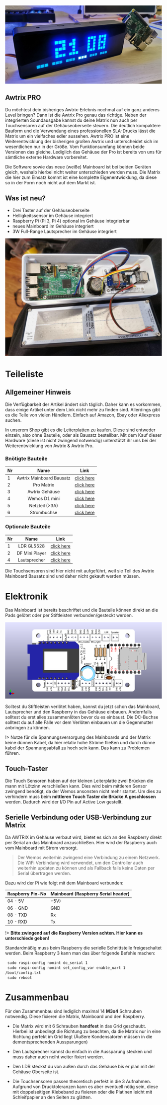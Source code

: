 ![](\assets\awtrix_pro.jpg)

## Awtrix PRO
Du möchtest dein bisheriges Awtrix-Erlebnis nochmal auf ein ganz anderes Level bringen? Dann ist die Awtrix Pro genau das richtige. Neben der integrierten Soundausgabe kannst du deine Matrix nun auch per Touchsensoren auf der Gehäuseoberseite steuern. Die deutlich kompaktere Bauform und die Verwendung eines professionellen SLA-Drucks lässt die Matrix um ein vielfaches edler aussehen.
Awtrix PRO ist eine Weiterentwicklung der bisherigen großen Awtrix und unterscheidet sich im wesentlichen nur in der Größe. Vom Funktionsumfang können beide Versionen das gleiche. Lediglich das Gehäuse der Pro ist bereits von uns für sämtliche externe Hardware vorbereitet.

Die Software sowie das neue (weiße) Mainboard ist bei beiden Geräten gleich, weshalb hierbei nicht weiter unterschieden werden muss. Die Matrix die hier zum Einsatz kommt ist eine komplette Eigenentwicklung, da diese so in der Form noch nicht auf dem Markt ist. 


## Was ist neu?
- Drei Taster auf der Gehäuseoberseite
- Helligkeitssensor im Gehäuse integriert
- Raspberry Pi (Pi 3, Pi 4) optional im Gehäuse integrierbar
- neues Mainboard im Gehäuse integriert
- 3W Full-Range Lautsprecher im Gehäuse integriert

![](\assets\pro\pro_inside.jpg)

# Teileliste
## Allgemeiner Hinweis
Die Verfügbarkeit der Artikel ändert sich täglich. Daher kann es vorkommen, dass einige Artikel unter dem Link nicht mehr zu finden sind. Allerdings gibt es die Teile von vielen Händlern. Einfach auf Amazon, Ebay oder Aliexpress suchen.

In unserem Shop gibt es die Leiterplatten zu kaufen. Diese sind entweder einzeln, also ohne Bauteile, oder als Bausatz bestellbar. Mit dem Kauf dieser Hardware (diese ist nicht zwingend notwendig) unterstützt ihr uns bei der Weiterentwicklung von Awtrix & Awtrix Pro.


### Bnötigte Bauteile
| Nr | Name                     | Link                            |
| -  |:------------------------:| :------------------------------:|
| 1  | Awtrix Mainboard Bausatz | [click here](https://blueforcer.de/produkt/awtrix-mainboard-2-0-bausatz/) |
| 2  | Pro Matrix               | [click here](https://blueforcer.de/produkt/awtrix-pro-matrix/) |
| 3  | Awtrix Gehäuse           | [click here](https://www.thingiverse.com/thing:4155357) |
| 4  | Wemos D1 mini            | [click here](https://de.aliexpress.com/item/32651747570.html) |
| 5  | Netzteil (>3A)           | [click here](https://goo.gl/QLydM3) |
| 6  | Strombuchse              | [click here](https://goo.gl/j4Xov7) |


### Optionale Bauteile
| Nr | Name                     | Link                            |
| -  |:------------------------:| :------------------------------:|
| 1  | LDR GL5528               | [click here](https://de.aliexpress.com/item/32515315072.html) |
| 2  | DF Mini Player           | [click here](https://de.aliexpress.com/item/32992229288.html) |
| 4  | Lautsprecher             | [click here](https://de.aliexpress.com/item/32853811267.html) |

Die Touchsensoren sind hier nicht mit aufgeführt, weil sie Teil des Awtrix Mainboard Bausatz sind und daher nicht gekauft werden müssen.


# Elektronik

Das Mainboard ist bereits beschriftet und die Bauteile können direkt an die Pads gelötet oder per Stiftleisten verbunden/gesteckt werden.

![](\assets\pro\front.png)


Solltest du Stiftleisten verlötet haben, kannst du jetzt schon das Mainboard, Lautsprecher und den Raspberry in das Gehäuse einbauen. Andernfalls solltest du erst alles zusammenlöten bevor du es einbaust. Die DC-Buchse solltest du auf alle Fälle vor dem Verlöten einbauen um die Gegenmutter anbringen zu können.

!> Nutze für die Spannungsversorgung des Mainboards und der Matrix keine dünnen Kabel, da hier relativ hohe Ströme fließen und durch dünne kabel der Spannungsabfall zu hoch sein kann. Das kann zu Problemen führen.

## Touch-Taster 

Die Touch Sensoren haben auf der kleinen Leiterplatte zwei Brücken die mann mit Lötzinn verschließen kann. Dies wird beim mittleren Sensor zwingend benötigt, da der Wemos ansonsten nicht mehr startet. Um dies zu verhindern muss beim **mittleren Touch Taster die Brücke A geschlossen** werden. Dadurch wird der I/O Pin auf Active Low gestellt. 


## Serielle Verbindung oder USB-Verbindung zur Matrix

Da AWTRIX im Gehäuse verbaut wird, bietet es sich an den Raspberry direkt per Serial an das Mainboard anzuschließen. Hier wird der Raspberry auch vom Mainboard mit Strom versorgt.

> Der Wemos weiterhin zwingend eine Verbindung zu einem Netzwerk.
Die WiFi Verbindung wird verwendet, um den Controller auch weiterhin updaten zu können und als Fallback falls keine Daten per Serial übertragen werden.

Dazu wird der Pi wie folgt mit dem Mainboard verbunden:


| Raspberry Pin-No | Mainboard (Raspberry Serial header) |
| ---------------- | -------- |
| 04 - 5V          | +5V) |
| 06 - GND         | GND   |
| 08 - TXD         | Rx |
| 10 - RXD         | Tx  |

!> **Bitte zwingend auf die Raspberry Version achten. Hier kann es unterschiede geben!**

Standardmäßig muss beim Raspberry die serielle Schnittstelle freigeschaltet werden. Beim Raspberry 3 kann man das über folgende Befehle machen:
```
 sudo raspi-config nonint do_serial 1
 sudo raspi-config nonint set_config_var enable_uart 1 /boot/config.txt
 sudo reboot
```

# Zusammenbau

Für den Zusammenbau sind lediglich maximal 14 **M3x4** Schrauben notwendig. Diese fixieren die Matrix, Mainboard und den Raspberry.

- Die Matrix wird mit 6 Schrauben **handfest** in das Grid geschaubt. Hierbei ist unbedingt die Richtung zu beachten, da die Matrix nur in eine Richtung perfekt im Grid liegt (Äußere Kondensatoren müssen in die dementsprechenden Aussparungen)

- Den Lautsprecher kannst du einfach in die Aussparung stecken und muss daher auch nciht weiter fixiert werden.

- Den LDR steckst du von außen durch das Gehäuse bis er plan mit der Gehäuse Oberseite ist.

- Die Touchsensoren passen theoretisch perfekt in die 3 Aufnahmen. Aufgrund von Drucktoleranzen kann es aber eventuell nötig sein, diese mit doppelseitigen Klebeband zu fixieren oder die Platinen leicht mit Schleifpapier an den Seiten zu glätten.
